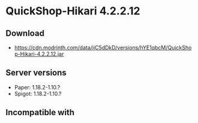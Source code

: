 # QuickShop-Hikari 4.2.2.12

## Download
- https://cdn.modrinth.com/data/ijC5dDkD/versions/hYE1qbcM/QuickShop-Hikari-4.2.2.12.jar

## Server versions
- Paper: 1.18.2-1.10.?
- Spigot: 1.18.2-1.10.?

## Incompatible with